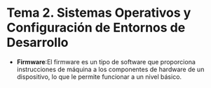 # Tema 2. Sistemas Operativos y Configuración de Entornos de Desarrollo

* <tooltip term="Firmware">**Firmware**</tooltip>:El firmware es un tipo de software que proporciona instrucciones de máquina a los componentes de hardware de un dispositivo, lo que le permite funcionar a un nivel básico.


